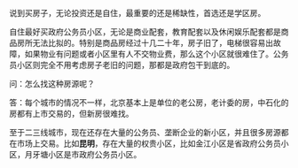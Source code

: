 说到买房子，无论投资还是自住，最重要的还是稀缺性，首选还是学区房。

自住最好买政府公务员小区，无论是商业配套，教育配套以及休闲娱乐配套都是商品房所无法比拟的。特别是商品房经过十几二十年，房子旧了，电梯很容易出故障，如果物业有问题或者小区里有人不交物业费，那么这个小区就很难住了。公务员小区则完全不用考虑房子老旧的问题，那都是政府包干到底的。

问：怎么找这种房源呢？

答：每个城市的情况不一样，北京基本上是单位的老公房，老计委的房，中石化的房都有上市交易的，但新房很难找。

至于二三线城市，现在还存在大量的公务员、垄断企业的新小区，并且很多房源都在市场上交易。比如**昆明**，存在大量的权贵小区，比如金江小区是省政府公务员小区，月牙塘小区是市政府公务员小区。